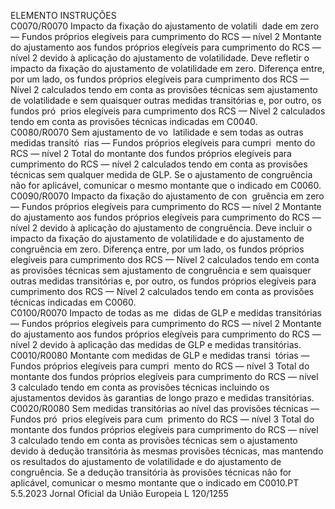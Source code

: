  
ELEMENTO  INSTRUÇÕES  
C0070/R0070  Impacto da fixação do 
ajustamento de volatili ­
dade em zero — Fundos 
próprios elegíveis para 
cumprimento do RCS — 
nível 2  Montante do ajustamento aos fundos próprios elegíveis para cumprimento do RCS — 
nível 2 devido à aplicação do ajustamento de volatilidade. Deve refletir o impacto da 
fixação do ajustamento de volatilidade em zero. 
Diferença entre, por um lado, os fundos próprios elegíveis para cumprimento dos RCS 
— Nível 2 calculados tendo em conta as provisões técnicas sem ajustamento de 
volatilidade e sem quaisquer outras medidas transitórias e, por outro, os fundos pró ­
prios elegíveis para cumprimento dos RCS — Nível 2 calculados tendo em conta as 
provisões técnicas indicadas em C0040.  
C0080/R0070  Sem ajustamento de vo ­
latilidade e sem todas as 
outras medidas transitó ­
rias — Fundos próprios 
elegíveis para cumpri ­
mento do RCS — nível 2  Total do montante dos fundos próprios elegíveis para cumprimento do RCS — nível 2 
calculados tendo em conta as provisões técnicas sem qualquer medida de GLP. 
Se o ajustamento de congruência não for aplicável, comunicar o mesmo montante que 
o indicado em C0060.  
C0090/R0070  Impacto da fixação do 
ajustamento de con ­
gruência em zero — 
Fundos próprios elegíveis 
para cumprimento do 
RCS — nível 2  Montante do ajustamento aos fundos próprios elegíveis para cumprimento do RCS — 
nível 2 devido à aplicação do ajustamento de congruência. Deve incluir o impacto da 
fixação do ajustamento de volatilidade e do ajustamento de congruência em zero. 
Diferença entre, por um lado, os fundos próprios elegíveis para cumprimento dos RCS 
— Nível 2 calculados tendo em conta as provisões técnicas sem ajustamento de 
congruência e sem quaisquer outras medidas transitórias e, por outro, os fundos 
próprios elegíveis para cumprimento dos RCS — Nível 2 calculados tendo em conta 
as provisões técnicas indicadas em C0060.  
C0100/R0070  Impacto de todas as me ­
didas de GLP e medidas 
transitórias — Fundos 
próprios elegíveis para 
cumprimento do RCS — 
nível 2  Montante do ajustamento aos fundos próprios elegíveis para cumprimento do RCS — 
nível 2 devido à aplicação das medidas de GLP e medidas transitórias.  
C0010/R0080  Montante com medidas 
de GLP e medidas transi ­
tórias — Fundos próprios 
elegíveis para cumpri ­
mento do RCS — nível 3  Total do montante dos fundos próprios elegíveis para cumprimento do RCS — nível 3 
calculado tendo em conta as provisões técnicas incluindo os ajustamentos devidos às 
garantias de longo prazo e medidas transitórias.  
C0020/R0080  Sem medidas transitórias 
ao nível das provisões 
técnicas — Fundos pró ­
prios elegíveis para cum ­
primento do RCS — 
nível 3  Total do montante dos fundos próprios elegíveis para cumprimento do RCS — nível 3 
calculado tendo em conta as provisões técnicas sem o ajustamento devido à dedução 
transitória às mesmas provisões técnicas, mas mantendo os resultados do ajustamento 
de volatilidade e do ajustamento de congruência. 
Se a dedução transitória às provisões técnicas não for aplicável, comunicar o mesmo 
montante que o indicado em C0010.PT  5.5.2023 Jornal Oficial da União Europeia L 120/1255